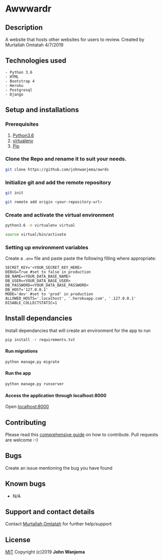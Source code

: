 # Awwwardr
## Description
A website that hosts other websites for users to review.
Created by Murtallah Omtatah 4/7/2019


## Technologies used
    - Python 3.6
    - HTML
    - Bootstrap 4
    - Heroku
    - Postgresql
    - Django


## Setup and installations
### Prerequisites
1. [Python3.6](https://www.python.org/downloads/)
2. [virtualenv](https://virtualenv.pypa.io/en/stable/installation/)
3. [Pip](https://pip.pypa.io/en/stable/installing/)

### Clone the Repo and rename it to suit your needs.
```bash
git clone https://github.com/johnwanjema/awrds
```
### Initialize git and add the remote repository
```bash
git init
```
```bash
git remote add origin <your-repository-url>
```
### Create and activate the virtual environment
```bash
python3.6 -m virtualenv virtual
```
```bash
source virtual/bin/activate
```
### Setting up environment variables
Create a `.env` file and paste paste the following filling where appropriate:
```
SECRET_KEY='<YOUR_SECRET_KEY_HERE>
DEBUG=True #set to false in production
DB_NAME=<YOUR_DATA_BASE_NAME>
DB_USER=<YOUR_DATA_BASE_USER>
DB_PASSWORD=<YOUR_DATA_BASE_PASSWORD>
DB_HOST='127.0.0.1'
MODE='dev' #set to 'prod' in production
ALLOWED_HOSTS='.localhost', '.herokuapp.com', '.127.0.0.1'
DISABLE_COLLECTSTATIC=1
```
## Install dependancies
Install dependancies that will create an environment for the app to run

```bash
pip install -r requirements.txt
```
#### Run migrations
```bash
python manage.py migrate
```
#### Run the app
```bash
python manage.py runserver
```
#### Access the application through localhost:8000
Open [localhost:8000](http://127.0.0.1:8000/)
## Contributing
Please read this [comprehensive guide](https://opensource.guide/how-to-contribute/) on how to contribute. Pull requests are welcome :-)
## Bugs
Create an issue mentioning the bug you have found
## Known bugs
- N/A
## Support and contact details
Contact [Murtallah Omtatah](omtatahmurtallah@gmail.com) for further help/support
## License
[MIT](/License)
Copyright (c)2019 **John Wanjema**